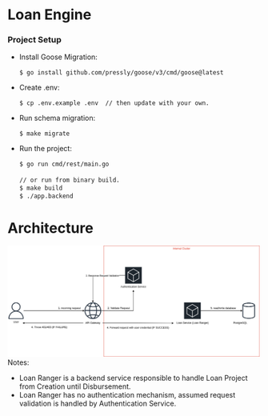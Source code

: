 # Loan Engine

### Project Setup
- Install Goose Migration: 
  ```shell
  $ go install github.com/pressly/goose/v3/cmd/goose@latest
  ```
- Create .env:
  ```shell
  $ cp .env.example .env  // then update with your own.
  ```

- Run schema migration:
  ```shell
  $ make migrate
  ```
- Run the project:
  ```shell
  $ go run cmd/rest/main.go
  
  // or run from binary build.
  $ make build
  $ ./app.backend
  ```

# Architecture
![image](loan-ranger-architecture.png)
Notes:
- Loan Ranger is a backend service responsible to handle Loan Project from Creation until Disbursement.
- Loan Ranger has no authentication mechanism, assumed request validation is handled by Authentication Service.